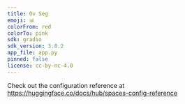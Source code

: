 ```yaml
---
title: Ov Seg
emoji: 📊
colorFrom: red
colorTo: pink
sdk: gradio
sdk_version: 3.8.2
app_file: app.py
pinned: false
license: cc-by-nc-4.0
---
```


Check out the configuration reference at https://huggingface.co/docs/hub/spaces-config-reference
